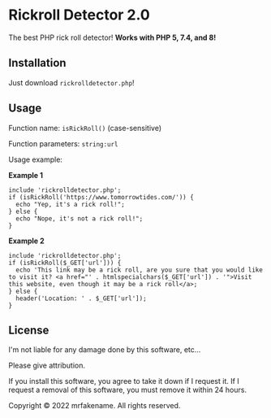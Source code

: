 # Rickroll Detector 2.0
The best PHP rick roll detector! **Works with PHP 5, 7.4, and 8!**
## Installation
Just download `rickrolldetector.php`!
## Usage
Function name: `isRickRoll()` (case-sensitive)

Function parameters: `string:url`

Usage example:

**Example 1**
```
include 'rickrolldetector.php';
if (isRickRoll('https://www.tomorrowtides.com/')) {
  echo "Yep, it's a rick roll!";
} else {
  echo "Nope, it's not a rick roll!";
}
```

**Example 2**
```
include 'rickrolldetector.php';
if (isRickRoll($_GET['url'])) {
  echo 'This link may be a rick roll, are you sure that you would like to visit it? <a href="' . htmlspecialchars($_GET['url']) . '">Visit this website, even though it may be a rick roll</a>;
} else {
  header('Location: ' . $_GET['url']);
}
```

## License

I'm not liable for any damage done by this software, etc...

Please give attribution.

If you install this software, you agree to take it down if I request it. If I request a removal of this software, you must remove it within 24 hours.

Copyright &copy; 2022 mrfakename. All rights reserved.
